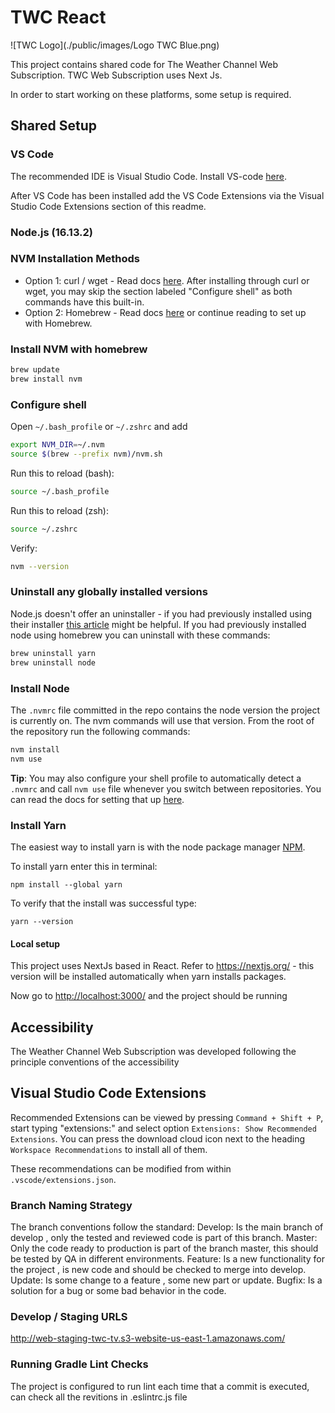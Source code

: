 # TWC React

![TWC Logo](./public/images/Logo TWC Blue.png)

This project contains shared code for The Weather Channel Web Subscription. TWC Web Subscription uses Next Js.

In order to start working on these platforms, some setup is required.

## Shared Setup

### VS Code

The recommended IDE is Visual Studio Code. Install VS-code [here](https://code.visualstudio.com/).

After VS Code has been installed add the VS Code Extensions via the Visual Studio Code Extensions section of this readme.

### Node.js (16.13.2)

### NVM Installation Methods

- Option 1: curl / wget - Read docs [here](https://github.com/nvm-sh/nvm#install--update-script). After installing through curl or wget, you may skip the section labeled "Configure shell" as both commands have this built-in.
- Option 2: Homebrew - Read docs [here](https://formulae.brew.sh/formula/nvm) or continue reading to set up with Homebrew.

### Install NVM with homebrew

```bash
brew update
brew install nvm
```

### Configure shell

Open `~/.bash_profile` or `~/.zshrc` and add

```bash
export NVM_DIR=~/.nvm
source $(brew --prefix nvm)/nvm.sh
```

Run this to reload (bash):

```bash
source ~/.bash_profile
```

Run this to reload (zsh):

```zsh
source ~/.zshrc
```

Verify:

```bash
nvm --version
```

### Uninstall any globally installed versions

Node.js doesn't offer an uninstaller - if you had previously installed using their installer [this article](https://www.positronx.io/how-to-uninstall-node-js-and-npm-from-macos/) might be helpful.
If you had previously installed node using homebrew you can uninstall with these commands:

```bash
brew uninstall yarn
brew uninstall node
```

### Install Node

The `.nvmrc` file committed in the repo contains the node version the project is currently on. The nvm commands will use that version. From the root of the repository run the following commands:

```bash
nvm install
nvm use
```

**Tip**: You may also configure your shell profile to automatically detect a `.nvmrc` and call `nvm use` file whenever you switch between repositories. You can read the docs for setting that up [here](https://github.com/nvm-sh/nvm#deeper-shell-integration).

### Install Yarn

The easiest way to install yarn is with the node package manager [NPM](https://www.npmjs.com/).

To install yarn enter this in terminal:

`npm install --global yarn`

To verify that the install was successful type:

`yarn --version`

#### Local setup

This project uses NextJs based in React. Refer to <https://nextjs.org/> - this version will be installed automatically when yarn installs packages.

<!-- 1. Clone the repo at https://github.com/doubleencore/WEX-WebSignup into the root directory of twc-subscription
2. `cd WEX-WebSignup/`
3. `git checkout develop`
4. `yarn install`
5. `yarn dev` -->

Now go to <http://localhost:3000/> and the project should be running

## Accessibility

The Weather Channel Web Subscription was developed following the principle conventions of the accessibility

## Visual Studio Code Extensions

Recommended Extensions can be viewed by pressing `Command + Shift + P`, start typing "extensions:" and select option `Extensions: Show Recommended Extensions`. You can press the download cloud icon next to the heading `Workspace Recommendations` to install all of them.

These recommendations can be modified from within `.vscode/extensions.json`.

### Branch Naming Strategy

The branch conventions follow the standard: Develop: Is the main branch of develop , only the tested and reviewed code is part of this branch.
Master: Only the code ready to production is part of the branch master, this should be tested by QA in different environments.
Feature: Is a new functionality for the project , is new code and should be checked to merge into develop.
Update: Is some change to a feature , some new part or update.
Bugfix: Is a solution for a bug or some bad behavior in the code.

### Develop / Staging URLS

<http://web-staging-twc-tv.s3-website-us-east-1.amazonaws.com/>

### Running Gradle Lint Checks

The project is configured to run lint each time that a commit is executed, can check all the revitions in .eslintrc.js file
